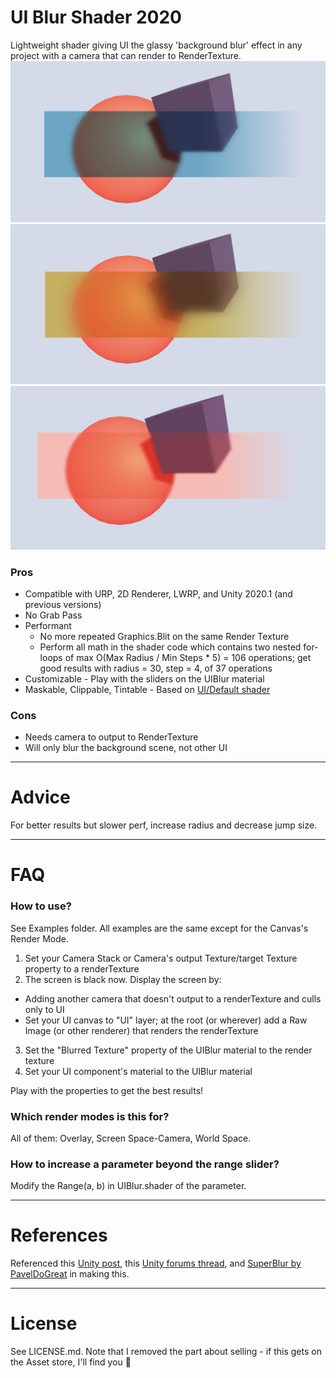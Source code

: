 # UI Blur Shader 2020

Lightweight shader giving UI the glassy 'background blur' effect in any project with a camera that can render to RenderTexture.
![Screenshot1](Screenshot1.png)
![Screenshot2](Screenshot2.png)
![Screenshot3](Screenshot3.png)

### Pros

- Compatible with URP, 2D Renderer, LWRP, and Unity 2020.1 (and previous versions)
- No Grab Pass
- Performant
  - No more repeated Graphics.Blit on the same Render Texture
  - Perform all math in the shader code which contains two nested for-loops of max O(Max Radius / Min Steps \* 5) = 106 operations; get good results with radius = 30, step = 4, of 37 operations
- Customizable - Play with the sliders on the UIBlur material
- Maskable, Clippable, Tintable - Based on [UI/Default shader](https://github.com/TwoTailsGames/Unity-Built-in-Shaders/blob/master/DefaultResourcesExtra/UI/UI-Default.shader)

### Cons

- Needs camera to output to RenderTexture
- Will only blur the background scene, not other UI

---

# Advice

For better results but slower perf, increase radius and decrease jump size.

---

# FAQ

### How to use?

See Examples folder. All examples are the same except for the Canvas's Render Mode.

1. Set your Camera Stack or Camera's output Texture/target Texture property to a renderTexture
2. The screen is black now. Display the screen by:

- Adding another camera that doesn't output to a renderTexture and culls only to UI
- Set your UI canvas to "UI" layer; at the root (or wherever) add a Raw Image (or other renderer) that renders the renderTexture

3. Set the "Blurred Texture" property of the UIBlur material to the render texture
4. Set your UI component's material to the UIBlur material

Play with the properties to get the best results!

### Which render modes is this for?

All of them: Overlay, Screen Space-Camera, World Space.

### How to increase a parameter beyond the range slider?

Modify the Range(a, b) in UIBlur.shader of the parameter.

---

# References

Referenced this [Unity post](https://forum.unity.com/threads/simple-optimized-blur-shader.185327/#post-3038561), this [Unity forums thread](https://forum.unity.com/threads/solved-dynamic-blurred-background-on-ui.345083/), and [SuperBlur by PavelDoGreat](https://github.com/PavelDoGreat/Super-Blur) in making this.

---

# License

See LICENSE.md. Note that I removed the part about selling - if this gets on the Asset store, I'll find you 👀
